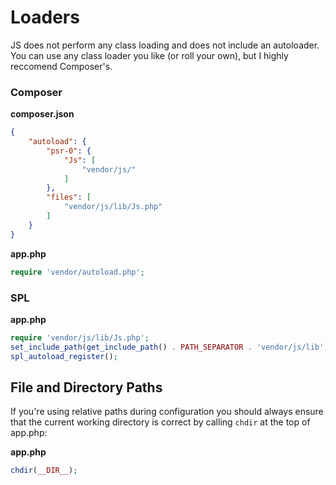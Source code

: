 # Loaders

JS does not perform any class loading and does not include an autoloader. You can use any class loader you like (or roll your own), but I highly reccomend Composer's.

### Composer

**composer.json**

```json
{
	"autoload": {
		"psr-0": {
			"Js": [
				"vendor/js/"
			]
		},
		"files": [
			"vendor/js/lib/Js.php"
		]
	}
}
```

**app.php**

```php
require 'vendor/autoload.php';
```

### SPL

**app.php**

```php
require 'vendor/js/lib/Js.php';
set_include_path(get_include_path() . PATH_SEPARATOR . 'vendor/js/lib');
spl_autoload_register();
```

## File and Directory Paths

If you're using relative paths during configuration you should always ensure that the current working directory is correct by calling `chdir` at the top of app.php:

**app.php**

```php
chdir(__DIR__);
```